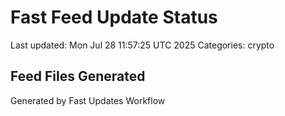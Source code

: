 # Fast Feed Update Status
Last updated: Mon Jul 28 11:57:25 UTC 2025
Categories: crypto

## Feed Files Generated

Generated by Fast Updates Workflow
